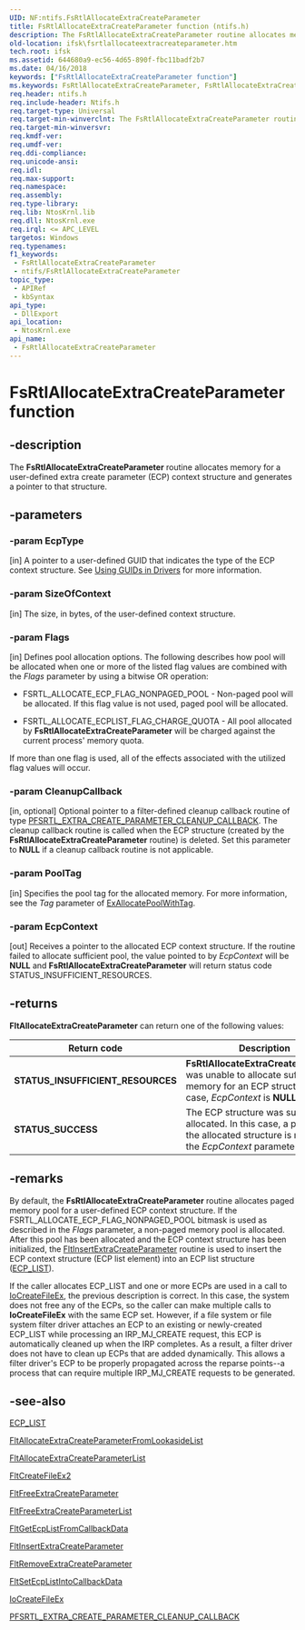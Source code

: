 ```yaml
---
UID: NF:ntifs.FsRtlAllocateExtraCreateParameter
title: FsRtlAllocateExtraCreateParameter function (ntifs.h)
description: The FsRtlAllocateExtraCreateParameter routine allocates memory for a user-defined extra create parameter (ECP) context structure and generates a pointer to that structure.
old-location: ifsk\fsrtlallocateextracreateparameter.htm
tech.root: ifsk
ms.assetid: 644680a9-ec56-4d65-890f-fbc11badf2b7
ms.date: 04/16/2018
keywords: ["FsRtlAllocateExtraCreateParameter function"]
ms.keywords: FsRtlAllocateExtraCreateParameter, FsRtlAllocateExtraCreateParameter routine [Installable File System Drivers], fsrtlref_97f1c552-b822-4fda-9327-8d127f42080b.xml, ifsk.fsrtlallocateextracreateparameter, ntifs/FsRtlAllocateExtraCreateParameter
req.header: ntifs.h
req.include-header: Ntifs.h
req.target-type: Universal
req.target-min-winverclnt: The FsRtlAllocateExtraCreateParameter routine is available starting with Windows Vista.
req.target-min-winversvr: 
req.kmdf-ver: 
req.umdf-ver: 
req.ddi-compliance: 
req.unicode-ansi: 
req.idl: 
req.max-support: 
req.namespace: 
req.assembly: 
req.type-library: 
req.lib: NtosKrnl.lib
req.dll: NtosKrnl.exe
req.irql: <= APC_LEVEL
targetos: Windows
req.typenames: 
f1_keywords:
 - FsRtlAllocateExtraCreateParameter
 - ntifs/FsRtlAllocateExtraCreateParameter
topic_type:
 - APIRef
 - kbSyntax
api_type:
 - DllExport
api_location:
 - NtosKrnl.exe
api_name:
 - FsRtlAllocateExtraCreateParameter
---
```


# FsRtlAllocateExtraCreateParameter function


## -description

The **FsRtlAllocateExtraCreateParameter** routine allocates memory for a user-defined extra create parameter (ECP) context structure and generates a pointer to that structure.

## -parameters

### -param EcpType 

[in]
A pointer to a user-defined GUID that indicates the type of the ECP context structure.  See [Using GUIDs in Drivers](https://docs.microsoft.com/windows-hardware/drivers/kernel/using-guids-in-drivers) for more information.

### -param SizeOfContext 

[in]
The size, in bytes, of the user-defined context structure.

### -param Flags 

[in]
Defines pool allocation options.  The following describes how pool will be allocated when one or more of the listed flag values are combined with the *Flags* parameter by using a bitwise OR operation:  

- FSRTL_ALLOCATE_ECP_FLAG_NONPAGED_POOL - Non-paged pool will be allocated.  If this flag value is not used, paged pool will be allocated.

- FSRTL_ALLOCATE_ECPLIST_FLAG_CHARGE_QUOTA - All pool allocated by **FsRtlAllocateExtraCreateParameter** will be charged against the current process' memory quota.

If more than one flag is used, all of the effects associated with the utilized flag values will occur.

### -param CleanupCallback 

[in, optional]
Optional pointer to a filter-defined cleanup callback routine of type [PFSRTL_EXTRA_CREATE_PARAMETER_CLEANUP_CALLBACK](https://msdn.microsoft.com/library/windows/hardware/ff551124).  The cleanup callback routine is called when the ECP structure (created by the **FsRtlAllocateExtraCreateParameter** routine) is deleted.  Set this parameter to **NULL** if a cleanup callback routine is not applicable.

### -param PoolTag 

[in]
Specifies the pool tag for the allocated memory. For more information, see the *Tag* parameter of [ExAllocatePoolWithTag](https://docs.microsoft.com/windows-hardware/drivers/ddi/wdm/nf-wdm-exallocatepoolwithtag).

### -param EcpContext 

[out]
Receives a pointer to the allocated ECP context structure.  If the routine failed to allocate sufficient pool, the value pointed to by *EcpContext* will be **NULL** and **FsRtlAllocateExtraCreateParameter** will return status code STATUS_INSUFFICIENT_RESOURCES.

## -returns

**FltAllocateExtraCreateParameter** can return one of the following values:

|Return code|Description|
|----|----|
|**STATUS_INSUFFICIENT_RESOURCES**|**FsRtlAllocateExtraCreateParameter** was unable to allocate sufficient memory for an ECP structure.  In this case, *EcpContext* is **NULL**.|
|**STATUS_SUCCESS**|The ECP structure was successfully allocated.  In this case, a pointer to the allocated structure is returned in the *EcpContext* parameter.

## -remarks

By default, the **FsRtlAllocateExtraCreateParameter** routine allocates paged memory pool for a user-defined ECP context structure.  If the FSRTL_ALLOCATE_ECP_FLAG_NONPAGED_POOL bitmask is used as described in the *Flags* parameter, a non-paged memory pool is allocated.  After this pool has been allocated and the ECP context structure has been initialized, the [FltInsertExtraCreateParameter](https://docs.microsoft.com/windows-hardware/drivers/ddi/fltkernel/nf-fltkernel-fltinsertextracreateparameter) routine is used to insert the ECP context structure (ECP list element) into an ECP list structure ([ECP_LIST](https://docs.microsoft.com/previous-versions/windows/hardware/drivers/ff540148(v=vs.85))).

If the caller allocates ECP_LIST and one or more ECPs are used in a call to [IoCreateFileEx](https://docs.microsoft.com/windows-hardware/drivers/ddi/ntddk/nf-ntddk-iocreatefileex), the previous description is correct. In this case, the system does not free any of the ECPs, so the caller can make multiple calls to **IoCreateFileEx** with the same ECP set. However, if a file system or file system filter driver attaches an ECP to an existing or newly-created ECP_LIST while processing an IRP_MJ_CREATE request, this ECP is automatically cleaned up when the IRP completes. As a result, a filter driver does not have to clean up ECPs that are added dynamically. This allows a filter driver's ECP to be properly propagated across the reparse points--a process that can require multiple IRP_MJ_CREATE requests to be generated.

## -see-also

[ECP_LIST](https://docs.microsoft.com/previous-versions/windows/hardware/drivers/ff540148(v=vs.85))

[FltAllocateExtraCreateParameterFromLookasideList](https://docs.microsoft.com/windows-hardware/drivers/ddi/fltkernel/nf-fltkernel-fltallocateextracreateparameterfromlookasidelist)

[FltAllocateExtraCreateParameterList](https://docs.microsoft.com/windows-hardware/drivers/ddi/fltkernel/nf-fltkernel-fltallocateextracreateparameterlist)

[FltCreateFileEx2](https://docs.microsoft.com/windows-hardware/drivers/ddi/fltkernel/nf-fltkernel-fltcreatefileex2)

[FltFreeExtraCreateParameter](https://docs.microsoft.com/windows-hardware/drivers/ddi/fltkernel/nf-fltkernel-fltfreeextracreateparameter)

[FltFreeExtraCreateParameterList](https://docs.microsoft.com/windows-hardware/drivers/ddi/fltkernel/nf-fltkernel-fltfreeextracreateparameterlist)

[FltGetEcpListFromCallbackData](https://docs.microsoft.com/windows-hardware/drivers/ddi/fltkernel/nf-fltkernel-fltgetecplistfromcallbackdata)

[FltInsertExtraCreateParameter](https://docs.microsoft.com/windows-hardware/drivers/ddi/fltkernel/nf-fltkernel-fltinsertextracreateparameter)

[FltRemoveExtraCreateParameter](https://docs.microsoft.com/windows-hardware/drivers/ddi/fltkernel/nf-fltkernel-fltremoveextracreateparameter)

[FltSetEcpListIntoCallbackData](https://docs.microsoft.com/windows-hardware/drivers/ddi/fltkernel/nf-fltkernel-fltsetecplistintocallbackdata)

[IoCreateFileEx](https://docs.microsoft.com/windows-hardware/drivers/ddi/ntddk/nf-ntddk-iocreatefileex)

[PFSRTL_EXTRA_CREATE_PARAMETER_CLEANUP_CALLBACK](https://msdn.microsoft.com/library/windows/hardware/ff551124)

